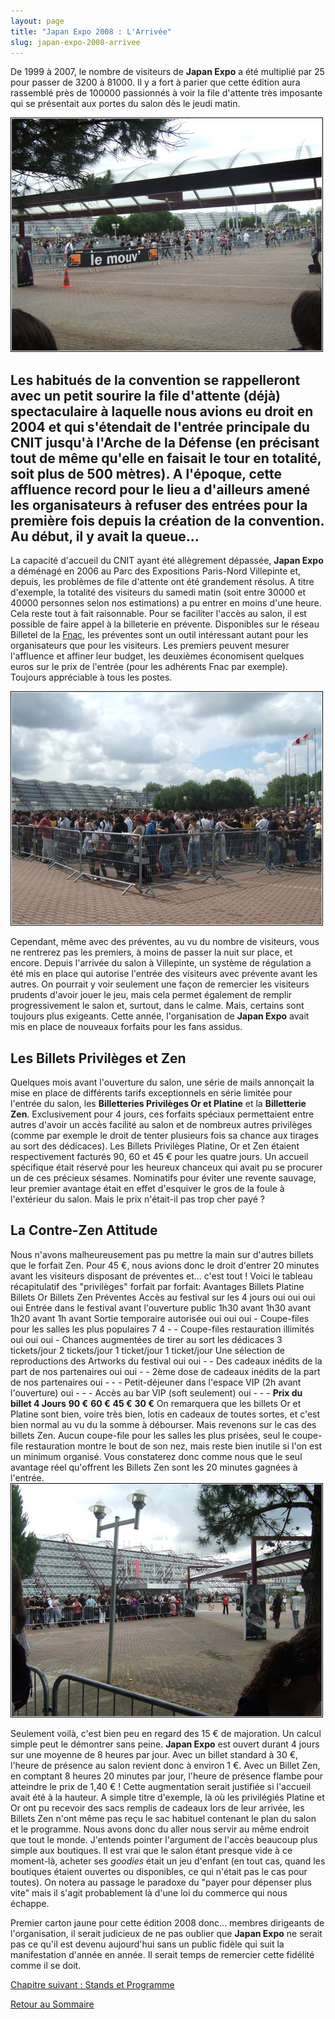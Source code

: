 ```yaml
---
layout: page
title: "Japan Expo 2008 : L'Arrivée"
slug: japan-expo-2008-arrivee
---
```


De 1999 à 2007, le nombre de visiteurs de **Japan Expo** a été multiplié par 25 pour passer de 3200 à 81000. Il y a fort à parier que cette édition aura rassemblé près de 100000 passionnés à voir la file d'attente très imposante qui se présentait aux portes du salon dès le jeudi matin.

![Japan Expo 2008 - File d'attente le jeudi matin](/database/dossiers/je2008/je2008-file-attente-jeudi-matin.jpg)

 Les habitués de la convention se rappelleront avec un petit sourire la file d'attente (déjà) spectaculaire à laquelle nous avions eu droit en 2004 et qui s'étendait de l'entrée principale du CNIT jusqu'à l'Arche de la Défense (en précisant tout de même qu'elle en faisait le tour en totalité, soit plus de 500 mètres). A l'époque, cette affluence record pour le lieu a d'ailleurs amené les organisateurs à refuser des entrées pour la première fois depuis la création de la convention. Au début, il y avait la queue...
--------------------------------

 La capacité d'accueil du CNIT ayant été allègrement dépassée, **Japan Expo** a déménagé en 2006 au Parc des Expositions Paris-Nord Villepinte et, depuis, les problèmes de file d'attente ont été grandement résolus. A titre d'exemple, la totalité des visiteurs du samedi matin (soit entre 30000 et 40000 personnes selon nos estimations) a pu entrer en moins d'une heure. Cela reste tout à fait raisonnable. Pour se faciliter l'accès au salon, il est possible de faire appel à la billeterie en prévente. Disponibles sur le réseau Billetel de la [Fnac](http://www.fnac.com), les préventes sont un outil intéressant autant pour les organisateurs que pour les visiteurs. Les premiers peuvent mesurer l'affluence et affiner leur budget, les deuxièmes économisent quelques euros sur le prix de l'entrée (pour les adhérents Fnac par exemple). Toujours appréciable à tous les postes.

![Japan Expo 2008 - File d'attente](/database/dossiers/je2008/je2008-file-attente.jpg)

 Cependant, même avec des préventes, au vu du nombre de visiteurs, vous ne rentrerez pas les premiers, à moins de passer la nuit sur place, et encore. Depuis l'arrivée du salon à Villepinte, un système de régulation a été mis en place qui autorise l'entrée des visiteurs avec prévente avant les autres. On pourrait y voir seulement une façon de remercier les visiteurs prudents d'avoir jouer le jeu, mais cela permet également de remplir progressivement le salon et, surtout, dans le calme. Mais, certains sont toujours plus exigeants. Cette année, l'organisation de **Japan Expo** avait mis en place de nouveaux forfaits pour les fans assidus.

Les Billets Privilèges et Zen
-----------------------------

 Quelques mois avant l'ouverture du salon, une série de mails annonçait la mise en place de différents tarifs exceptionnels en série limitée pour l'entrée du salon, les **Billetteries Privilèges Or et Platine** et la **Billetterie Zen**. Exclusivement pour 4 jours, ces forfaits spéciaux permettaient entre autres d'avoir un accès facilité au salon et de nombreux autres privilèges (comme par exemple le droit de tenter plusieurs fois sa chance aux tirages au sort des dédicaces). Les Billets Privilèges Platine, Or et Zen étaient respectivement facturés 90, 60 et 45 € pour les quatre jours. Un accueil spécifique était réservé pour les heureux chanceux qui avait pu se procurer un de ces précieux sésames. Nominatifs pour éviter une revente sauvage, leur premier avantage était en effet d'esquiver le gros de la foule à l'extérieur du salon. Mais le prix n'était-il pas trop cher payé ?

La Contre-Zen Attitude
----------------------

 Nous n'avons malheureusement pas pu mettre la main sur d'autres billets que le forfait Zen. Pour 45 €, nous avions donc le droit d'entrer 20 minutes avant les visiteurs disposant de préventes et... c'est tout ! Voici le tableau récapitulatif des "privilèges" forfait par forfait: Avantages Billets Platine Billets Or Billets Zen Préventes Accès au festival sur les 4 jours oui oui oui oui Entrée dans le festival avant l'ouverture public 1h30 avant 1h30 avant 1h20 avant 1h avant Sortie temporaire autorisée oui oui oui - Coupe-files pour les salles les plus populaires 7 4 - - Coupe-files restauration illimités oui oui oui - Chances augmentées de tirer au sort les dédicaces 3 tickets/jour 2 tickets/jour 1 ticket/jour 1 ticket/jour Une sélection de reproductions des Artworks du festival oui oui - - Des cadeaux inédits de la part de nos partenaires oui oui - - 2ème dose de cadeaux inédits de la part de nos partenaires oui - - - Petit-déjeuner dans l'espace VIP (2h avant l'ouverture) oui - - - Accès au bar VIP (soft seulement) oui - - - **Prix du billet 4 Jours** **90 €** **60 €** **45 €** **30 €**  On remarquera que les billets Or et Platine sont bien, voire très bien, lotis en cadeaux de toutes sortes, et c'est bien normal au vu du la somme à débourser. Mais revenons sur le cas des billets Zen. Aucun coupe-file pour les salles les plus prisées, seul le coupe-file restauration montre le bout de son nez, mais reste bien inutile si l'on est un minimum organisé. Vous constaterez donc comme nous que le seul avantage réel qu'offrent les Billets Zen sont les 20 minutes gagnées à l'entrée. ![Japan Expo 2008 - File d'attente des Billets Zen](/database/dossiers/je2008/je2008-file-attente-zen.jpg)

 Seulement voilà, c'est bien peu en regard des 15 € de majoration. Un calcul simple peut le démontrer sans peine. **Japan Expo** est ouvert durant 4 jours sur une moyenne de 8 heures par jour. Avec un billet standard à 30 €, l'heure de présence au salon revient donc à environ 1 €. Avec un Billet Zen, en comptant 8 heures 20 minutes par jour, l'heure de présence flambe pour atteindre le prix de 1,40 € ! Cette augmentation serait justifiée si l'accueil avait été à la hauteur. A simple titre d'exemple, là où les privilégiés Platine et Or ont pu recevoir des sacs remplis de cadeaux lors de leur arrivée, les Billets Zen n'ont même pas reçu le sac habituel contenant le plan du salon et le programme. Nous avons donc du aller nous servir au même endroit que tout le monde. J'entends pointer l'argument de l'accès beaucoup plus simple aux boutiques. Il est vrai que le salon étant presque vide à ce moment-là, acheter ses _goodies_ était un jeu d'enfant (en tout cas, quand les boutiques étaient ouvertes ou disponibles, ce qui n'était pas le cas pour toutes). On notera au passage le paradoxe du "payer pour dépenser plus vite" mais il s'agit probablement là d'une loi du commerce qui nous échappe.

Premier carton jaune pour cette édition 2008 donc... membres dirigeants de l'organisation, il serait judicieux de ne pas oublier que **Japan Expo** ne serait pas ce qu'il est devenu aujourd'hui sans un public fidèle qui suit la manifestation d'année en année. Il serait temps de remercier cette fidélité comme il se doit.

[Chapitre suivant : Stands et Programme](/index.php/japan-expo-2008-stands-programme)

[Retour au Sommaire](/index.php/dossier-japan-expo-2008)